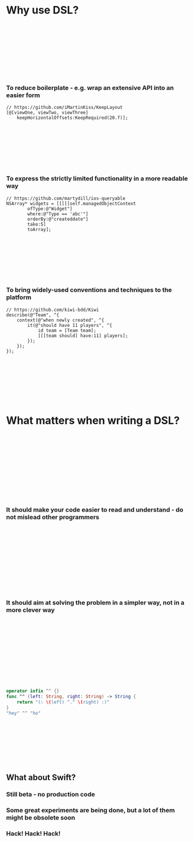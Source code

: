 &nbsp;  

&nbsp;  

# Why use DSL?

&nbsp;  

&nbsp;  

&nbsp;  

&nbsp;  

&nbsp;  

### To reduce boilerplate - e.g. wrap an extensive API into an easier form

	// https://github.com/iMartinKiss/KeepLayout
	[@[viewOne, viewTwo, viewThree] 
        keepHorizontalOffsets:KeepRequired(20.f)];

&nbsp;  

&nbsp;  

&nbsp;  

&nbsp;  

### To express the strictly limited functionality in a more readable way

	// https://github.com/martydill/ios-queryable
    NSArray* widgets = [[[[[self.managedObjectContext 
            ofType:@"Widget"]
            where:@"Type == 'abc'"]
            orderBy:@"createddate"]
            take:5]
            toArray];

&nbsp;  

&nbsp;  

&nbsp;  

&nbsp;  

### To bring widely-used conventions and techniques to the platform

    // https://github.com/kiwi-bdd/Kiwi
    describe(@"Team", ^{
        context(@"when newly created", ^{
            it(@"should have 11 players", ^{
                id team = [Team team];
                [[[team should] have:11] players];
            });
        });
    });

&nbsp;  

&nbsp;  

&nbsp;  

&nbsp;  

# What matters when writing a DSL?

&nbsp;  

&nbsp;  

&nbsp;  

&nbsp;  

&nbsp;  

&nbsp;  

### It should make your code easier to read and understand - do not mislead other programmers

&nbsp;  

&nbsp;  

&nbsp;  

&nbsp;  

&nbsp;  

&nbsp;  

### It should aim at solving the problem in a simpler way, not in a more clever way

&nbsp;  

&nbsp;  

&nbsp;  

&nbsp;  

&nbsp;  

&nbsp;  

```swift
operator infix ^^ {}
func ^^ (left: String, right: String) -> String {
    return "(: \(left) ^.^ \(right) :)"
}
"hey" ^^ "ho"
```
&nbsp;  

&nbsp;  

&nbsp;  

&nbsp;  

## What about Swift?

### Still beta - no production code

### Some great experiments are being done, but a lot of them might be obsolete soon

### Hack! Hack! Hack!

&nbsp;  

&nbsp;  

&nbsp;  